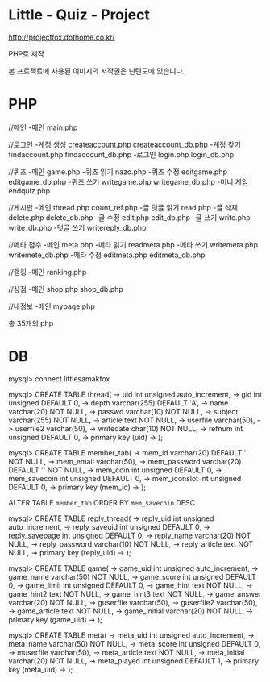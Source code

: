 # Little - Quiz - Project

http://projectfox.dothome.co.kr/


PHP로 제작

본 프로젝트에 사용된 이미지의 저작권은 닌텐도에 있습니다.

# PHP
//메인
-메인 main.php


//로그인
-계정 생성 createaccount.php createaccount_db.php
-계정 찾기 findaccount.php findaccount_db.php
-로그인 login.php login_db.php



//퀴즈
-메인 game.php
-퀴즈 읽기 nazo.php
-퀴즈 수정 editgame.php editgame_db.php
-퀴즈 쓰기 writegame.php writegame_db.php
-미니 게임 endquiz.php



//게시판
-메인 thread.php count_ref.php
-글 덧글 읽기 read.php
-글 삭제 delete.php delete_db.php
-글 수정 edit.php edit_db.php
-글 쓰기 write.php write_db.php
-덧글 쓰기 writereply_db.php 


//메타 점수
-메인 meta.php
-메타 읽기 readmeta.php
-메타 쓰기 writemeta.php writemete_db.php
-메타 수정 editmeta.php editmeta_db.php


//랭킹
-메인 ranking.php


//상점
-메인 shop.php shop_db.php


//내정보
-메인 mypage.php


총 35개의 php


# DB


mysql> connect littlesamakfox

mysql> CREATE TABLE thread(
    -> uid int unsigned auto_increment,
    -> gid int unsigned DEFAULT 0,
    -> depth varchar(255) DEFAULT 'A',
    -> name varchar(20) NOT NULL,
    -> passwd varchar(10) NOT NULL,
    -> subject varchar(255) NOT NULL,
    -> article text NOT NULL,
    -> userfile varchar(50),
    -> userfile2 varchar(50),
    -> writedate char(10) NOT NULL,
    -> refnum int unsigned DEFAULT 0,
    -> primary key (uid)
    -> );

mysql> CREATE TABLE member_tab(
    -> mem_id varchar(20) DEFAULT '' NOT NULL,
    -> mem_email varchar(50),
    -> mem_password varchar(20) DEFAULT '' NOT NULL,
    -> mem_coin int unsigned DEFAULT 0,
    -> mem_savecoin int unsigned DEFAULT 0,
    -> mem_iconslot int unsigned DEFAULT 0,
    -> primary key (mem_id)
    -> );

ALTER TABLE `member_tab`  ORDER BY `mem_savecoin` DESC 


mysql> CREATE TABLE reply_thread(
    -> reply_uid int unsigned auto_increment,
    -> reply_saveuid int unsigned DEFAULT 0,
    -> reply_savepage int unsigned DEFAULT 0,
    -> reply_name varchar(20) NOT NULL,
    -> reply_password varchar(10) NOT NULL,
    -> reply_article text NOT NULL,
    -> primary key (reply_uid)
    -> );

mysql> CREATE TABLE game(
    -> game_uid int unsigned auto_increment,
    -> game_name varchar(50) NOT NULL,
    -> game_score int unsigned DEFAULT 0,
    -> game_limit int unsigned DEFAULT 0,
    -> game_hint text NOT NULL,
    -> game_hint2 text NOT NULL,
    -> game_hint3 text NOT NULL,
    -> game_answer varchar(20) NOT NULL,
    -> guserfile varchar(50),
    -> guserfile2 varchar(50),
    -> game_article text NOT NULL,
    -> game_initial varchar(20) NOT NULL,
    -> primary key (game_uid)
    -> );


mysql> CREATE TABLE meta(
    -> meta_uid int unsigned auto_increment,
    -> meta_name varchar(50) NOT NULL,
    -> meta_score int unsigned DEFAULT 0,
    -> muserfile varchar(50),
    -> meta_article text NOT NULL,
    -> meta_initial varchar(20) NOT NULL,
    -> meta_played int unsigned DEFAULT 1,
    -> primary key (meta_uid)
    -> );


